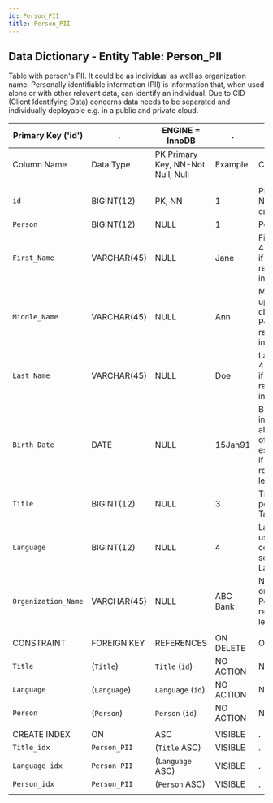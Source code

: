 ```yaml
---
id: Person_PII
title: Person_PII
---
```


## Data Dictionary - Entity Table: Person_PII

Table with person's PII. It could be as individual as well as organization name. 
Personally identifiable information (PII) is information that, when used alone or with other relevant data, can identify an individual. 
Due to CID (Client Identifying Data) concerns data needs to be separated and individually deployable e.g. in a public and private cloud.  


| Primary Key ('id')|.|ENGINE = InnoDB|.|.|
|---|---|---|---|---|
|Column Name|Data Type|PK Primary Key, NN-Not Null, Null|Example|Comments|
||
|`id`|BIGINT(12)|PK, NN|1|PrimaryKey-ID, Not Null (auto creates)|
|`Person`|BIGINT(12)|NULL|1|Person ID|
|`First_Name`|VARCHAR(45)|NULL|Jane|First Name upto 45 characters, if Person table represnts an individual|
|`Middle_Name`|VARCHAR(45)|NULL|Ann|Middle Name upto 45 characters , if Person table represnts an individual|
|`Last_Name`|VARCHAR(45)|NULL|Doe|Last Name upto 45 characters, if Person table represnts an individual|
|`Birth_Date`|DATE|NULL|15Jan91|Birthdate if individual, can also mean 'date of establishment' if Person represents legal entity|
|`Title`|BIGINT(12)|NULL|3|Title id of person. see Table-Title|
|`Language`|BIGINT(12)|NULL|4|Language id used for communication. see Table-Language|
|`Organization_Name`|VARCHAR(45)|NULL|ABC Bank|Name of the organization,  if Person table represents legal entity|
||
|CONSTRAINT|FOREIGN KEY|REFERENCES|ON DELETE|ON UPDATE|
|`Title`|(`Title`)|`Title` (`id`)| NO ACTION|NO ACTION|
|`Language`|(`Language`)|`Language` (`id`)| NO ACTION|NO ACTION|
|`Person`|(`Person`)|`Person` (`id`)| NO ACTION|NO ACTION|
||
|CREATE INDEX|ON|ASC|VISIBLE|.|
|`Title_idx`|`Person_PII`|(`Title` ASC) | VISIBLE|.|
|`Language_idx`|`Person_PII`|(`Language` ASC) | VISIBLE|.|
|`Person_idx`|`Person_PII`|(`Person` ASC) | VISIBLE|.|
||  
 
